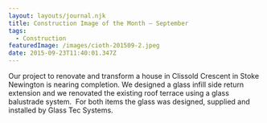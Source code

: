 ```yaml
---
layout: layouts/journal.njk
title: Construction Image of the Month – September
tags:
  - Construction
featuredImage: /images/cioth-201509-2.jpeg
date: 2015-09-23T11:40:01.347Z
---
```

Our project to renovate and transform a house in Clissold Crescent in Stoke Newington is nearing completion. We designed a glass infill side return extension and we renovated the existing roof terrace using a glass balustrade system.  For both items the glass was designed, supplied and installed by Glass Tec Systems.